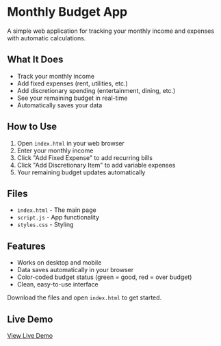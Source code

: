 # Monthly Budget App

A simple web application for tracking your monthly income and expenses with automatic calculations.

## What It Does

- Track your monthly income
- Add fixed expenses (rent, utilities, etc.)
- Add discretionary spending (entertainment, dining, etc.)
- See your remaining budget in real-time
- Automatically saves your data

## How to Use

1. Open `index.html` in your web browser
2. Enter your monthly income
3. Click "Add Fixed Expense" to add recurring bills
4. Click "Add Discretionary Item" to add variable expenses
5. Your remaining budget updates automatically

## Files

- `index.html` - The main page
- `script.js` - App functionality
- `styles.css` - Styling

## Features

- Works on desktop and mobile
- Data saves automatically in your browser
- Color-coded budget status (green = good, red = over budget)
- Clean, easy-to-use interface

Download the files and open `index.html` to get started.

## Live Demo

[View Live Demo](https://bryansbizaar.github.io/budget-app/)
